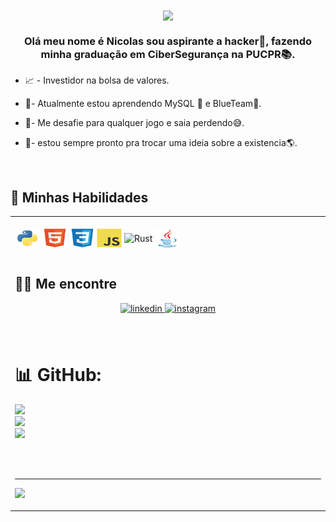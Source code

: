 <div align="center">
<img src="https://www.svgrepo.com/show/415194/files-hack-secret.svg" align="center" style="width: 10%" />
</div>  
  

### <div align="center">Olá meu nome é Nicolas sou aspirante a hacker👾, fazendo minha graduação em CiberSegurança na PUCPR📚.</div>  
  

- 📈 - Investidor na bolsa de valores.  
  

- 📓- Atualmente estou aprendendo MySQL 🎲 e BlueTeam🔷.  
  

- 🤖- Me desafie para qualquer jogo e saia perdendo😅.  
  

- 🤯- estou sempre pronto pra trocar uma ideia sobre a existencia🌎.  
  

<br/>  


## 💪 Minhas Habilidades
<table><tr><td valign="top" width="33%">


<div style="display: inline_block"><br>
  <img align="center" alt="Python" height="30" width="40" src="https://raw.githubusercontent.com/devicons/devicon/master/icons/python/python-original.svg">
  <img align="center" alt="HTML" height="30" width="40" src="https://raw.githubusercontent.com/devicons/devicon/master/icons/html5/html5-original.svg">
  <img align="center" alt="CSS" height="30" width="40" src="https://raw.githubusercontent.com/devicons/devicon/master/icons/css3/css3-original.svg">
  <img align="center" alt="JS" height="30" width="40" src="https://raw.githubusercontent.com/devicons/devicon/master/icons/javascript/javascript-original.svg">
  <img align="center" alt="Rust" height="30" width="40" src="https://www.svgrepo.com/show/374056/rust.svg">
  <img align="center" alt="Java" height="30" width="40" src="https://raw.githubusercontent.com/devicons/devicon/master/icons/java/java-original.svg">
</div>

<br/>  


## 👨‍💻 Me encontre 
<div align="center">
<a href="https://linkedin.com/in/nicolas-ferr" target="_blank">
<img src=https://img.shields.io/badge/linkedin-%231E77B5.svg?&style=for-the-badge&logo=linkedin&logoColor=white alt=linkedin style="margin-bottom: 5px;" />
</a>
<a href="https://instagram.com/nick__ferreira_" target="_blank">
<img src=https://img.shields.io/badge/instagram-%23000000.svg?&style=for-the-badge&logo=instagram&logoColor=white alt=instagram style="margin-bottom: 5px;" />
</a>  
</div>  
  
<br/>  

<br/>  

# 📊 GitHub:
![](https://github-readme-stats.vercel.app/api?username=GhostFalk&theme=dark&hide_border=false&include_all_commits=false&count_private=false)<br/>
![](https://github-readme-streak-stats.herokuapp.com/?user=GhostFalk&theme=dark&hide_border=false)<br/>
![](https://github-readme-stats.vercel.app/api/top-langs/?username=GhostFalk&theme=dark&hide_border=false&include_all_commits=false&count_private=false&layout=compact)

<br/>  


<br />

---
[![](https://visitcount.itsvg.in/api?id=GhostFalk&icon=5&color=0)](https://visitcount.itsvg.in)
